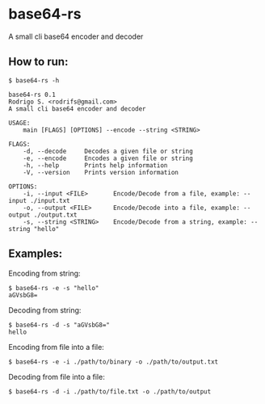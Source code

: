# base64-rs

A small cli base64 encoder and decoder

## How to run:

```
$ base64-rs -h

base64-rs 0.1
Rodrigo S. <rodrifs@gmail.com>
A small cli base64 encoder and decoder

USAGE:
    main [FLAGS] [OPTIONS] --encode --string <STRING>

FLAGS:
    -d, --decode     Decodes a given file or string
    -e, --encode     Encodes a given file or string
    -h, --help       Prints help information
    -V, --version    Prints version information

OPTIONS:
    -i, --input <FILE>       Encode/Decode from a file, example: --input ./input.txt
    -o, --output <FILE>      Encode/Decode into a file, example: --output ./output.txt
    -s, --string <STRING>    Encode/Decode from a string, example: --string "hello"
```

## Examples:

Encoding from string:

```
$ base64-rs -e -s "hello"
aGVsbG8=
```

Decoding from string:

```
$ base64-rs -d -s "aGVsbG8="
hello
```

Encoding from file into a file:

```
$ base64-rs -e -i ./path/to/binary -o ./path/to/output.txt
```

Decoding from file into a file:

```
$ base64-rs -d -i ./path/to/file.txt -o ./path/to/output
```
